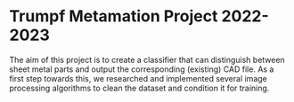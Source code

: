 # Trumpf Metamation Project 2022-2023

The aim of this project is to create a classifier that can distinguish between sheet metal parts and output the corresponding (existing) CAD file. As a first step towards this, we researched and implemented several image processing algorithms to clean the dataset and condition it for training.
